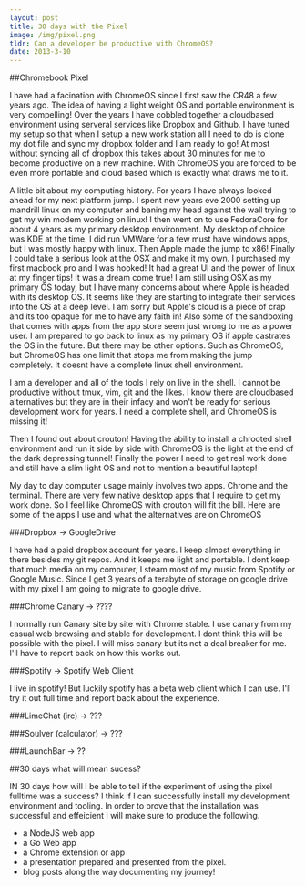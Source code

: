 ```yaml
---
layout: post
title: 30 days with the Pixel
image: /img/pixel.png
tldr: Can a developer be productive with ChromeOS?
date: 2013-3-10
---
```


##Chromebook Pixel

I have had a facination with ChromeOS since I first saw the CR48 a few years ago. The idea of having a light weight OS and portable environment is very compelling! Over the years I have cobbled together a cloudbased environment using serveral services like Dropbox and Github. I have tuned my setup so that when I setup a new work station all I need to do is clone my dot file and sync my dropbox folder and I am ready to go! At most without syncing all of dropbox this takes about 30 minutes for me to become productive on a new machine. With ChromeOS you are forced to be even more portable and cloud based which is exactly what draws me to it. 

A little bit about my computing history. For years I have always looked ahead for my next platform jump. I spent new years eve 2000 setting up mandrill linux on my computer and baning my head against the wall trying to get my win modem working on linux! I then went on to use FedoraCore for about 4 years as my primary desktop environment. My desktop of choice was KDE at the time. I did run VMWare for a few must have windows apps, but I was mostly happy with linux. Then Apple made the jump to x86! Finally I could take a serious look at the OSX and make it my own. I purchased my first macbook pro and I was hooked! It had a great UI and the power of linux at my finger tips! It was a dream come true! I am still using OSX as my primary OS today, but I have many concerns about where Apple is headed with its desktop OS. It seems like they are starting to integrate their services into the OS at a deep level. I am sorry but Apple's cloud is a piece of crap and its too opaque for me to have any faith in! Also some of the sandboxing that comes with apps from the app store seem just wrong to me as a power user. I am prepared to go back to linux as my primary OS if apple castrates the OS in the future. But there may be other options. Such as ChromeOS, but ChromeOS has one limit that stops me from making the jump completely. It doesnt have a complete linux shell environment. 

I am a developer and all of the tools I rely on live in the shell. I cannot be productive without tmux, vim, git and the likes. I know there are cloudbased alternatives but they are in their infacy and won't be ready for serious development work for years. I need a complete shell, and ChromeOS is missing it!

Then I found out about crouton! Having the ability to install a chrooted shell environment and run it side by side with ChromeOS is the light at the end of the dark depressing tunnel! Finally the power I need to get real work done and still have a slim light OS and not to mention a beautiful laptop!

My day to day computer usage mainly involves two apps. Chrome and the terminal. There are very few native desktop apps that I require to get my work done. So I feel like ChromeOS with crouton will fit the bill. Here are some of the apps I use and what the alternatives are on ChromeOS

###Dropbox -> GoogleDrive

I have had a paid dropbox account for years. I keep almost everything in there besides my git repos. And it keeps me light and portable. I dont keep that much media on my computer, I steam most of my music from Spotify or Google Music. Since I get 3 years of a terabyte of storage on google drive with my pixel I am going to migrate to google drive.

###Chrome Canary -> ????

I normally run Canary site by site with Chrome stable. I use canary from my casual web browsing and stable for development. I dont think this will be possible with the pixel. I will miss canary but its not a deal breaker for me. I'll have to report back on how this works out. 

###Spotify -> Spotify Web Client

I live in spotify! But luckily spotify has a beta web client which I can use. I'll try it out full time and report back about the experience. 

###LimeChat (irc) -> ???

###Soulver (calculator) -> ???

###LaunchBar -> ??

##30 days what will mean sucess?

IN 30 days how will I be able to tell if the experiment of using the pixel
fulltime was a success? I think if I can successfully install my development
environment and tooling. In order to prove that the installation was successful
and effeicient I will make sure to produce the following. 

* a NodeJS web app
* a Go Web app
* a Chrome extension or app
* a presentation prepared and presented from the pixel. 
* blog posts along the way documenting my journey!
